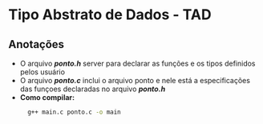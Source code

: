# Tipo Abstrato de Dados - TAD

## Anotações

- O arquivo ***ponto.h*** server para declarar as funções e os tipos definidos pelos usuário
- O arquivo ***ponto.c*** inclui o arquivo ponto e nele está a especificações das funçoes declaradas no arquivo ***ponto.h***
- **Como compilar:**
  ```bash
    g++ main.c ponto.c -o main
  ```
  